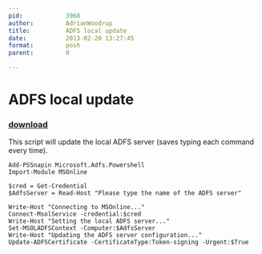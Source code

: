```yaml
---
pid:            3968
author:         AdrianWoodrup
title:          ADFS local update
date:           2013-02-20 13:27:45
format:         posh
parent:         0

---
```


# ADFS local update

### [download](//scripts/3968.ps1)

This script will update the local ADFS server (saves typing each command every time). 

```posh
Add-PSSnapin Microsoft.Adfs.Powershell 
Import-Module MSOnline

$cred = Get-Credential 
$AdfsServer = Read-Host "Please type the name of the ADFS server"

Write-Host "Connecting to MSOnline..."
Connect-MsolService -credential:$cred
Write-Host "Setting the local ADFS server..."
Set-MSOLADFSContext -Computer:$AdfsServer
Write-Host "Updating the ADFS server configuration..."
Update-ADFSCertificate -CertificateType:Token-signing -Urgent:$True 
```
